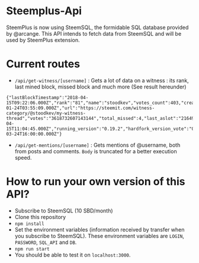 # Steemplus-Api

SteemPlus is now using SteemSQL, the formidable SQL database provided by @arcange. This API intends to fetch data from SteemSQL and will be used by SteemPlus extension.

# Current routes

- `/api/get-witness/[username]` : Gets a lot of data on a witness : its rank, last mined block, missed block and much more (See result hereunder)
 
~~~~
{"lastBlockTimestamp":"2018-04-15T09:22:06.000Z","rank":"81","name":"stoodkev","votes_count":403,"created":"2018-01-24T03:55:09.000Z","url":"https://steemit.com/witness-category/@stoodkev/my-witness-thread","votes":"3618732607143144","total_missed":4,"last_aslot":"21649642","last_confirmed_block_num":"21584758","signing_key":"STM7wEZ2Sj1embiofddWjkRHDDA5EZfcEPmdLN7Pbc4X8afrRCX9n","account_creation_fee":0.2,"account_creation_fee_symbol":"STEEM","maximum_block_size":131072,"sbd_interest_rate":0,"sbd_exchange_rate_base":2.674,"sbd_exchange_rate_base_symbol":"SBD","sbd_exchange_rate_quote":1,"sbd_exchange_rate_quote_symbol":"STEEM","last_sbd_exchange_update":"2018-04-15T11:04:45.000Z","running_version":"0.19.2","hardfork_version_vote":"0.0.0","hardfork_time_vote":"2016-03-24T16:00:00.000Z"}
~~~~

- `/api/get-mentions/[username]` : Gets mentions of @username, both from posts and comments. `Body` is truncated for a better execution speed.

# How to run your own version of this API?

- Subscribe to SteemSQL (10 SBD/month)
- Clone this repository
- `npm install`
- Set the environment variables (information received by transfer when you subscribe to SteemSQL). These environment variables are `LOGIN`, `PASSWORD`, `SQL_API` and `DB`.
- `npm run start`
- You should be able to test it on `localhost:3000`.
